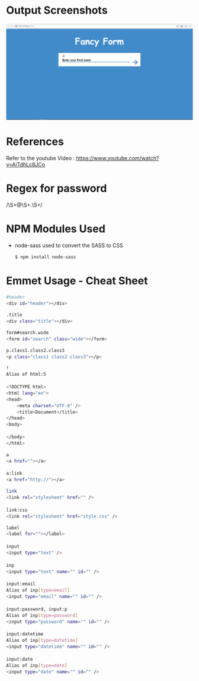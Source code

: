 # Output Screenshots

![First Screen](https://github.com/chatenrk/html5repo/blob/master/Output%20Screens/Welcome%20Screen.PNG)


# References
Refer to the youtube Video : https://www.youtube.com/watch?v=AiTdhLc8JCo
# Regex for password
/\S+@\S+\.\S+/
# NPM Modules Used
- node-sass used to convert the SASS to CSS
    ```sh
    $ npm install node-sass  
    ```
# Emmet Usage - Cheat Sheet
```sh
#header
<div id="header"></div>
```
```sh
.title
<div class="title"></div>
```
```sh
form#search.wide
<form id="search" class="wide"></form>
```
```sh
p.class1.class2.class3
<p class="class1 class2 class3"></p>
```
```sh
!
Alias of html:5

<!DOCTYPE html>
<html lang="en">
<head>
    <meta charset="UTF-8" />
    <title>Document</title>
</head>
<body>
    
</body>
</html>
```
```sh
a
<a href=""></a>

a:link
<a href="http://"></a>
```

```sh
link
<link rel="stylesheet" href="" />

link:css
<link rel="stylesheet" href="style.css" />
```

```sh
label
<label for=""></label>

input
<input type="text" />

inp
<input type="text" name="" id="" />

input:email
Alias of inp[type=email]
<input type="email" name="" id="" />

input:password, input:p
Alias of inp[type=password]
<input type="password" name="" id="" />

input:datetime
Alias of inp[type=datetime]
<input type="datetime" name="" id="" />

input:date
Alias of inp[type=date]
<input type="date" name="" id="" />

```